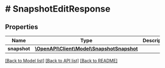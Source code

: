 # # SnapshotEditResponse

## Properties

Name | Type | Description | Notes
------------ | ------------- | ------------- | -------------
**snapshot** | [**\OpenAPI\Client\Model\SnapshotSnapshot**](SnapshotSnapshot.md) |  | [optional]

[[Back to Model list]](../../README.md#models) [[Back to API list]](../../README.md#endpoints) [[Back to README]](../../README.md)
